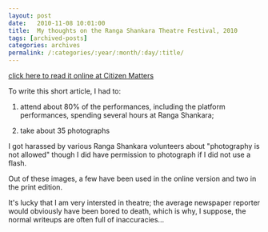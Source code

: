 ```yaml
---
layout: post
date:	2010-11-08 10:01:00
title:  My thoughts on the Ranga Shankara Theatre Festival, 2010
tags: [archived-posts]
categories: archives
permalink: /:categories/:year/:month/:day/:title/
---
```

<a href="http://bangalore.citizenmatters.in/articles/view/2516-rangashankara-theatrefest-2010"> click here to read it online at Citizen Matters </a>

To write this short article, I had to:

1. attend about 80% of the performances, including the platform performances, spending several hours at Ranga Shankara; 

2. take  about 35 photographs 

I got harassed by various Ranga Shankara volunteers about "photography is not allowed" though I did have permission to photograph if I did not use a flash. 

Out of these images, a few have been used in the online version and two in the print edition.

It's lucky that I am very intersted in theatre; the average newspaper reporter would obviously have been bored to death, which is why, I suppose, the normal writeups are often full of inaccuracies...
